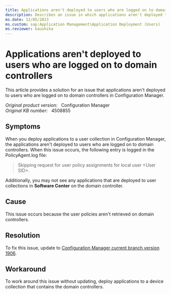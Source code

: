 ```yaml
---
title: Applications aren't deployed to users who are logged on to domain controllers
description: Describes an issue in which applications aren't deployed to users who are logged on to domain controllers because user policies aren't retrieved.
ms.date: 12/05/2023
ms.custom: sap:Application Management\Application Deployment (Users)
ms.reviewer: kaushika
---
```

# Applications aren't deployed to users who are logged on to domain controllers

This article provides a solution for an issue that applications aren't deployed to users who are logged on to domain controllers in Configuration Manager.

_Original product version:_ &nbsp; Configuration Manager  
_Original KB number:_ &nbsp; 4508855

## Symptoms

When you deploy applications to a user collection in Configuration Manager, the applications aren't deployed to users who are logged on to domain controllers. When this issue occurs, the following entry is logged in the PolicyAgent.log file:

> Skipping request for user policy assignments for local user \<User SID>.

Additionally, you may not see any applications that are deployed to user collections in **Software Center** on the domain controller.

## Cause

This issue occurs because the user policies aren't retrieved on domain controllers.

## Resolution

To fix this issue, update to [Configuration Manager current branch version 1906](/mem/configmgr/core/plan-design/changes/whats-new-in-version-1906).

## Workaround

To work around this issue without updating, deploy applications to a device collection that contains the domain controllers.
